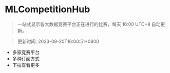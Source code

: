 # MLCompetitionHub

> 一站式显示各大数据竞赛平台正在进行的比赛，每天 16:00 UTC+8 自动更新。
  
> 更新时间: 2023-09-20T16:00:51+0800 

* 多家竞赛平台
* 多种订阅方式
* 下拉查看更多